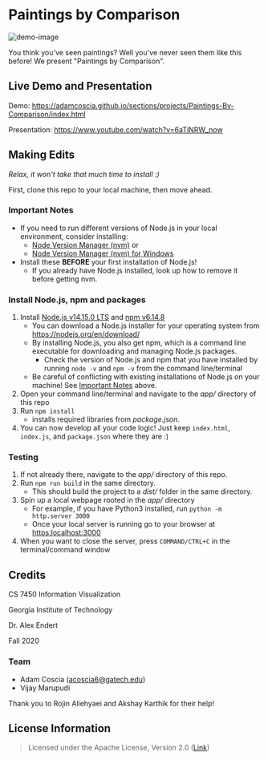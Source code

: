 # Paintings by Comparison

![demo-image](demo-image.PNG)

You think you've seen paintings? Well you've never seen them like this before! We present "Paintings by Comparison".

## Live Demo and Presentation

Demo: <https://adamcoscia.github.io/sections/projects/Paintings-By-Comparison/index.html>

Presentation: <https://www.youtube.com/watch?v=6aTiNRW_now>

## Making Edits

_Relax, it won't take that much time to install :)_

First, clone this repo to your local machine, then move ahead.

### Important Notes

- If you need to run different versions of Node.js in your local environment, consider installing:
  - [Node Version Manager (nvm)](https://github.com/creationix/nvm) or 
  - [Node Version Manager (nvm) for Windows](https://github.com/coreybutler/nvm-windows)
- Install these **BEFORE** your first installation of Node.js! 
  - If you already have Node.js installed, look up how to remove it before getting nvm.

### Install Node.js, npm and packages

1. Install [Node.js v14.15.0 LTS](https://nodejs.org/en/) and [npm v6.14.8](https://docs.npmjs.com/cli/npm)
   - You can download a Node.js installer for your operating system from <https://nodejs.org/en/download/>
   - By installing Node.js, you also get npm, which is a command line executable for downloading and managing Node.js packages.
     - Check the version of Node.js and npm that you have installed by running `node -v` and `npm -v` from the command line/terminal
   - Be careful of conflicting with existing installations of Node.js on your machine! See [Important Notes](<README.md#important-notes>) above.
2. Open your command line/terminal and navigate to the _app/_ directory of this repo
3. Run `npm install`
   - installs required libraries from _package.json._
4. You can now develop all your code logic! Just keep `index.html`, `index.js`, and `package.json` where they are :)

### Testing

1. If not already there, navigate to the _app/_ directory of this repo.
2. Run `npm run build` in the same directory.
   - This should build the project to a _dist/_ folder in the same directory.
3. Spin up a local webpage rooted in the _app/_ directory
   - For example, if you have Python3 installed, run `python -m http.server 3000`
   - Once your local server is running go to your browser at <https:localhost:3000>
4. When you want to close the server, press `COMMAND/CTRL+C` in the terminal/command window

## Credits

CS 7450 Information Visualization

Georgia Institute of Technology

Dr. Alex Endert

Fall 2020

### Team

- Adam Coscia ([acoscia6@gatech.edu](mailto:acoscia6@gatech.edu))
- Vijay Marupudi

Thank you to Rojin Aliehyaei and Akshay Karthik for their help!

## License Information

> Licensed under the Apache License, Version 2.0 ([Link](http://www.apache.org/licenses/LICENSE-2.0))
